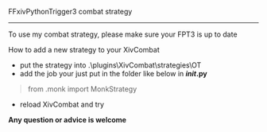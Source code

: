 FFxivPythonTrigger3 combat strategy

---

To use my combat strategy, please make sure your FPT3 is up to date

How to add a new strategy to your XivCombat

* put the strategy into .\plugins\XivCombat\strategies\OT
* add the job your just put in the folder like below in **_init_.py**

> from .monk import MonkStrategy

* reload XivCombat and try

**Any question or advice is welcome**
